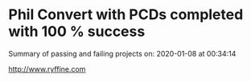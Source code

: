 # Phil Convert with PCDs completed with 100 % success

Summary of passing and failing projects on: 2020-01-08 at 00:34:14

http://www.ryffine.com
